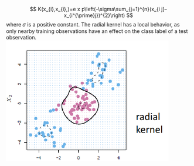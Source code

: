 
$$
K(x_{i},x_{i},)=e x p\left(-\sigma\sum_{j=1}^{n}(x_{i j}-x_{i^{\prime}j})^{2}\right)
$$
where 𝜎 is a positive constant. The radial kernel has a local  behavior, as only nearby training observations have an effect on the class label of a test observation.
![](../assets/Pasted%20image%2020230212202335.png)